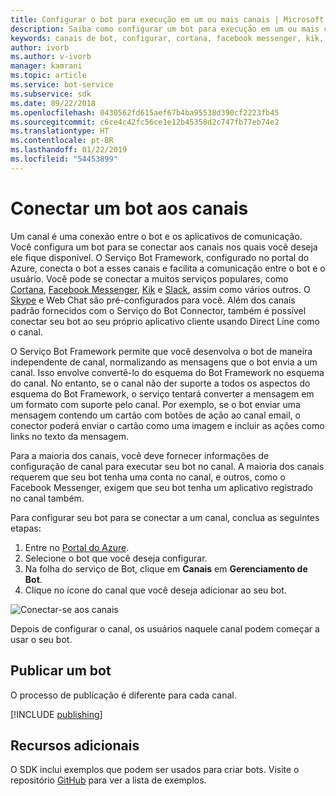```yaml
---
title: Configurar o bot para execução em um ou mais canais | Microsoft Docs
description: Saiba como configurar um bot para execução em um ou mais canais usando o Portal do Bot Framework.
keywords: canais de bot, configurar, cortana, facebook messenger, kik, slack, skype, portal do azure
author: ivorb
ms.author: v-ivorb
manager: kamrani
ms.topic: article
ms.service: bot-service
ms.subservice: sdk
ms.date: 09/22/2018
ms.openlocfilehash: 0430562fd615aef67b4ba95538d390cf2223fb45
ms.sourcegitcommit: c6ce4c42fc56ce1e12b45358d2c747fb77eb74e2
ms.translationtype: HT
ms.contentlocale: pt-BR
ms.lasthandoff: 01/22/2019
ms.locfileid: "54453899"
---
```

# <a name="connect-a-bot-to-channels"></a>Conectar um bot aos canais

Um canal é uma conexão entre o bot e os aplicativos de comunicação. Você configura um bot para se conectar aos canais nos quais você deseja ele fique disponível. O Serviço Bot Framework, configurado no portal do Azure, conecta o bot a esses canais e facilita a comunicação entre o bot e o usuário. Você pode se conectar a muitos serviços populares, como [Cortana](bot-service-channel-connect-cortana.md), [Facebook Messenger](bot-service-channel-connect-facebook.md), [Kik](bot-service-channel-connect-kik.md) e [Slack](bot-service-channel-connect-slack.md), assim como vários outros. O [Skype](https://dev.skype.com/bots) e Web Chat são pré-configurados para você. Além dos canais padrão fornecidos com o Serviço do Bot Connector, também é possível conectar seu bot ao seu próprio aplicativo cliente usando Direct Line como o canal.

O Serviço Bot Framework permite que você desenvolva o bot de maneira independente de canal, normalizando as mensagens que o bot envia a um canal. Isso envolve convertê-lo do esquema do Bot Framework no esquema do canal. No entanto, se o canal não der suporte a todos os aspectos do esquema do Bot Framework, o serviço tentará converter a mensagem em um formato com suporte pelo canal. Por exemplo, se o bot enviar uma mensagem contendo um cartão com botões de ação ao canal email, o conector poderá enviar o cartão como uma imagem e incluir as ações como links no texto da mensagem.


Para a maioria dos canais, você deve fornecer informações de configuração de canal para executar seu bot no canal. A maioria dos canais requerem que seu bot tenha uma conta no canal, e outros, como o Facebook Messenger, exigem que seu bot tenha um aplicativo registrado no canal também.

Para configurar seu bot para se conectar a um canal, conclua as seguintes etapas:

1. Entre no <a href="https://portal.azure.com" target="_blank">Portal do Azure</a>.
1. Selecione o bot que você deseja configurar.
3. Na folha do serviço de Bot, clique em **Canais** em **Gerenciamento de Bot**.
4. Clique no ícone do canal que você deseja adicionar ao seu bot.

![Conectar-se aos canais](./media/channels/connect-to-channels.png)

Depois de configurar o canal, os usuários naquele canal podem começar a usar o seu bot.

## <a name="publish-a-bot"></a>Publicar um bot

O processo de publicação é diferente para cada canal.

[!INCLUDE [publishing](./includes/snippet-publish-to-channel.md)]

## <a name="additional-resources"></a>Recursos adicionais
O SDK inclui exemplos que podem ser usados para criar bots. Visite o repositório [GitHub](https://github.com/Microsoft/BotBuilder-samples) para ver a lista de exemplos.

